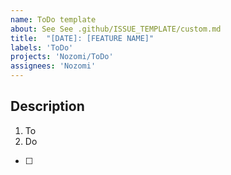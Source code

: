 ```yaml
---
name: ToDo template
about: See See .github/ISSUE_TEMPLATE/custom.md
title:  "[DATE]: [FEATURE NAME]"
labels: 'ToDo'
projects: 'Nozomi/ToDo'
assignees: 'Nozomi'
---
```



## Description

1. To
2. Do

- [ ] 

